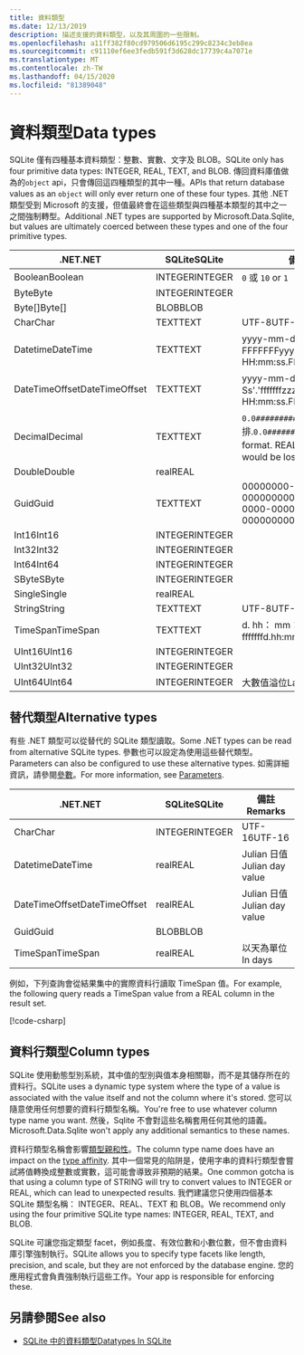 ```yaml
---
title: 資料類型
ms.date: 12/13/2019
description: 描述支援的資料類型，以及其周圍的一些限制。
ms.openlocfilehash: a11ff382f80cd979506d6195c299c8234c3eb8ea
ms.sourcegitcommit: c91110ef6ee3fedb591f3d628dc17739c4a7071e
ms.translationtype: MT
ms.contentlocale: zh-TW
ms.lasthandoff: 04/15/2020
ms.locfileid: "81389048"
---
```

# <a name="data-types"></a><span data-ttu-id="e35b7-103">資料類型</span><span class="sxs-lookup"><span data-stu-id="e35b7-103">Data types</span></span>

<span data-ttu-id="e35b7-104">SQLite 僅有四種基本資料類型：整數、實數、文字及 BLOB。</span><span class="sxs-lookup"><span data-stu-id="e35b7-104">SQLite only has four primitive data types: INTEGER, REAL, TEXT, and BLOB.</span></span> <span data-ttu-id="e35b7-105">傳回資料庫值做為的`object` api，只會傳回這四種類型的其中一種。</span><span class="sxs-lookup"><span data-stu-id="e35b7-105">APIs that return database values as an `object` will only ever return one of these four types.</span></span> <span data-ttu-id="e35b7-106">其他 .NET 類型受到 Microsoft 的支援，但值最終會在這些類型與四種基本類型的其中之一之間強制轉型。</span><span class="sxs-lookup"><span data-stu-id="e35b7-106">Additional .NET types are supported by Microsoft.Data.Sqlite, but values are ultimately coerced between these types and one of the four primitive types.</span></span>

| <span data-ttu-id="e35b7-107">.NET</span><span class="sxs-lookup"><span data-stu-id="e35b7-107">.NET</span></span>           | <span data-ttu-id="e35b7-108">SQLite</span><span class="sxs-lookup"><span data-stu-id="e35b7-108">SQLite</span></span>  | <span data-ttu-id="e35b7-109">備註</span><span class="sxs-lookup"><span data-stu-id="e35b7-109">Remarks</span></span>                                                       |
| -------------- | ------- | ------------------------------------------------------------- |
| <span data-ttu-id="e35b7-110">Boolean</span><span class="sxs-lookup"><span data-stu-id="e35b7-110">Boolean</span></span>        | <span data-ttu-id="e35b7-111">INTEGER</span><span class="sxs-lookup"><span data-stu-id="e35b7-111">INTEGER</span></span> | <span data-ttu-id="e35b7-112">`0` 或 `1`</span><span class="sxs-lookup"><span data-stu-id="e35b7-112">`0` or `1`</span></span>                                                    |
| <span data-ttu-id="e35b7-113">Byte</span><span class="sxs-lookup"><span data-stu-id="e35b7-113">Byte</span></span>           | <span data-ttu-id="e35b7-114">INTEGER</span><span class="sxs-lookup"><span data-stu-id="e35b7-114">INTEGER</span></span> |                                                               |
| <span data-ttu-id="e35b7-115">Byte[]</span><span class="sxs-lookup"><span data-stu-id="e35b7-115">Byte[]</span></span>         | <span data-ttu-id="e35b7-116">BLOB</span><span class="sxs-lookup"><span data-stu-id="e35b7-116">BLOB</span></span>    |                                                               |
| <span data-ttu-id="e35b7-117">Char</span><span class="sxs-lookup"><span data-stu-id="e35b7-117">Char</span></span>           | <span data-ttu-id="e35b7-118">TEXT</span><span class="sxs-lookup"><span data-stu-id="e35b7-118">TEXT</span></span>    | <span data-ttu-id="e35b7-119">UTF-8</span><span class="sxs-lookup"><span data-stu-id="e35b7-119">UTF-8</span></span>                                                         |
| <span data-ttu-id="e35b7-120">Datetime</span><span class="sxs-lookup"><span data-stu-id="e35b7-120">DateTime</span></span>       | <span data-ttu-id="e35b7-121">TEXT</span><span class="sxs-lookup"><span data-stu-id="e35b7-121">TEXT</span></span>    | <span data-ttu-id="e35b7-122">yyyy-mm-dd HH： MM： ss。FFFFFFF</span><span class="sxs-lookup"><span data-stu-id="e35b7-122">yyyy-MM-dd HH:mm:ss.FFFFFFF</span></span>                                   |
| <span data-ttu-id="e35b7-123">DateTimeOffset</span><span class="sxs-lookup"><span data-stu-id="e35b7-123">DateTimeOffset</span></span> | <span data-ttu-id="e35b7-124">TEXT</span><span class="sxs-lookup"><span data-stu-id="e35b7-124">TEXT</span></span>    | <span data-ttu-id="e35b7-125">yyyy-mm-dd HH： MM： ss。Ss'.'fffffffzzz</span><span class="sxs-lookup"><span data-stu-id="e35b7-125">yyyy-MM-dd HH:mm:ss.FFFFFFFzzz</span></span>                                |
| <span data-ttu-id="e35b7-126">Decimal</span><span class="sxs-lookup"><span data-stu-id="e35b7-126">Decimal</span></span>        | <span data-ttu-id="e35b7-127">TEXT</span><span class="sxs-lookup"><span data-stu-id="e35b7-127">TEXT</span></span>    | <span data-ttu-id="e35b7-128">`0.0###########################`編排.</span><span class="sxs-lookup"><span data-stu-id="e35b7-128">`0.0###########################` format.</span></span> <span data-ttu-id="e35b7-129">REAL 會有損及。</span><span class="sxs-lookup"><span data-stu-id="e35b7-129">REAL would be lossy.</span></span> |
| <span data-ttu-id="e35b7-130">Double</span><span class="sxs-lookup"><span data-stu-id="e35b7-130">Double</span></span>         | <span data-ttu-id="e35b7-131">real</span><span class="sxs-lookup"><span data-stu-id="e35b7-131">REAL</span></span>    |                                                               |
| <span data-ttu-id="e35b7-132">Guid</span><span class="sxs-lookup"><span data-stu-id="e35b7-132">Guid</span></span>           | <span data-ttu-id="e35b7-133">TEXT</span><span class="sxs-lookup"><span data-stu-id="e35b7-133">TEXT</span></span>    | <span data-ttu-id="e35b7-134">00000000-0000-0000-0000-000000000000</span><span class="sxs-lookup"><span data-stu-id="e35b7-134">00000000-0000-0000-0000-000000000000</span></span>                          |
| <span data-ttu-id="e35b7-135">Int16</span><span class="sxs-lookup"><span data-stu-id="e35b7-135">Int16</span></span>          | <span data-ttu-id="e35b7-136">INTEGER</span><span class="sxs-lookup"><span data-stu-id="e35b7-136">INTEGER</span></span> |                                                               |
| <span data-ttu-id="e35b7-137">Int32</span><span class="sxs-lookup"><span data-stu-id="e35b7-137">Int32</span></span>          | <span data-ttu-id="e35b7-138">INTEGER</span><span class="sxs-lookup"><span data-stu-id="e35b7-138">INTEGER</span></span> |                                                               |
| <span data-ttu-id="e35b7-139">Int64</span><span class="sxs-lookup"><span data-stu-id="e35b7-139">Int64</span></span>          | <span data-ttu-id="e35b7-140">INTEGER</span><span class="sxs-lookup"><span data-stu-id="e35b7-140">INTEGER</span></span> |                                                               |
| <span data-ttu-id="e35b7-141">SByte</span><span class="sxs-lookup"><span data-stu-id="e35b7-141">SByte</span></span>          | <span data-ttu-id="e35b7-142">INTEGER</span><span class="sxs-lookup"><span data-stu-id="e35b7-142">INTEGER</span></span> |                                                               |
| <span data-ttu-id="e35b7-143">Single</span><span class="sxs-lookup"><span data-stu-id="e35b7-143">Single</span></span>         | <span data-ttu-id="e35b7-144">real</span><span class="sxs-lookup"><span data-stu-id="e35b7-144">REAL</span></span>    |                                                               |
| <span data-ttu-id="e35b7-145">String</span><span class="sxs-lookup"><span data-stu-id="e35b7-145">String</span></span>         | <span data-ttu-id="e35b7-146">TEXT</span><span class="sxs-lookup"><span data-stu-id="e35b7-146">TEXT</span></span>    | <span data-ttu-id="e35b7-147">UTF-8</span><span class="sxs-lookup"><span data-stu-id="e35b7-147">UTF-8</span></span>                                                         |
| <span data-ttu-id="e35b7-148">TimeSpan</span><span class="sxs-lookup"><span data-stu-id="e35b7-148">TimeSpan</span></span>       | <span data-ttu-id="e35b7-149">TEXT</span><span class="sxs-lookup"><span data-stu-id="e35b7-149">TEXT</span></span>    | <span data-ttu-id="e35b7-150">d. hh： mm： ss. fffffff</span><span class="sxs-lookup"><span data-stu-id="e35b7-150">d.hh:mm:ss.fffffff</span></span>                                            |
| <span data-ttu-id="e35b7-151">UInt16</span><span class="sxs-lookup"><span data-stu-id="e35b7-151">UInt16</span></span>         | <span data-ttu-id="e35b7-152">INTEGER</span><span class="sxs-lookup"><span data-stu-id="e35b7-152">INTEGER</span></span> |                                                               |
| <span data-ttu-id="e35b7-153">UInt32</span><span class="sxs-lookup"><span data-stu-id="e35b7-153">UInt32</span></span>         | <span data-ttu-id="e35b7-154">INTEGER</span><span class="sxs-lookup"><span data-stu-id="e35b7-154">INTEGER</span></span> |                                                               |
| <span data-ttu-id="e35b7-155">UInt64</span><span class="sxs-lookup"><span data-stu-id="e35b7-155">UInt64</span></span>         | <span data-ttu-id="e35b7-156">INTEGER</span><span class="sxs-lookup"><span data-stu-id="e35b7-156">INTEGER</span></span> | <span data-ttu-id="e35b7-157">大數值溢位</span><span class="sxs-lookup"><span data-stu-id="e35b7-157">Large values overflow</span></span>                                         |

## <a name="alternative-types"></a><span data-ttu-id="e35b7-158">替代類型</span><span class="sxs-lookup"><span data-stu-id="e35b7-158">Alternative types</span></span>

<span data-ttu-id="e35b7-159">有些 .NET 類型可以從替代的 SQLite 類型讀取。</span><span class="sxs-lookup"><span data-stu-id="e35b7-159">Some .NET types can be read from alternative SQLite types.</span></span> <span data-ttu-id="e35b7-160">參數也可以設定為使用這些替代類型。</span><span class="sxs-lookup"><span data-stu-id="e35b7-160">Parameters can also be configured to use these alternative types.</span></span> <span data-ttu-id="e35b7-161">如需詳細資訊，請參閱[參數](parameters.md#alternative-types)。</span><span class="sxs-lookup"><span data-stu-id="e35b7-161">For more information, see [Parameters](parameters.md#alternative-types).</span></span>

| <span data-ttu-id="e35b7-162">.NET</span><span class="sxs-lookup"><span data-stu-id="e35b7-162">.NET</span></span>           | <span data-ttu-id="e35b7-163">SQLite</span><span class="sxs-lookup"><span data-stu-id="e35b7-163">SQLite</span></span>  | <span data-ttu-id="e35b7-164">備註</span><span class="sxs-lookup"><span data-stu-id="e35b7-164">Remarks</span></span>          |
| -------------- | ------- | ---------------- |
| <span data-ttu-id="e35b7-165">Char</span><span class="sxs-lookup"><span data-stu-id="e35b7-165">Char</span></span>           | <span data-ttu-id="e35b7-166">INTEGER</span><span class="sxs-lookup"><span data-stu-id="e35b7-166">INTEGER</span></span> | <span data-ttu-id="e35b7-167">UTF-16</span><span class="sxs-lookup"><span data-stu-id="e35b7-167">UTF-16</span></span>           |
| <span data-ttu-id="e35b7-168">Datetime</span><span class="sxs-lookup"><span data-stu-id="e35b7-168">DateTime</span></span>       | <span data-ttu-id="e35b7-169">real</span><span class="sxs-lookup"><span data-stu-id="e35b7-169">REAL</span></span>    | <span data-ttu-id="e35b7-170">Julian 日值</span><span class="sxs-lookup"><span data-stu-id="e35b7-170">Julian day value</span></span> |
| <span data-ttu-id="e35b7-171">DateTimeOffset</span><span class="sxs-lookup"><span data-stu-id="e35b7-171">DateTimeOffset</span></span> | <span data-ttu-id="e35b7-172">real</span><span class="sxs-lookup"><span data-stu-id="e35b7-172">REAL</span></span>    | <span data-ttu-id="e35b7-173">Julian 日值</span><span class="sxs-lookup"><span data-stu-id="e35b7-173">Julian day value</span></span> |
| <span data-ttu-id="e35b7-174">Guid</span><span class="sxs-lookup"><span data-stu-id="e35b7-174">Guid</span></span>           | <span data-ttu-id="e35b7-175">BLOB</span><span class="sxs-lookup"><span data-stu-id="e35b7-175">BLOB</span></span>    |                  |
| <span data-ttu-id="e35b7-176">TimeSpan</span><span class="sxs-lookup"><span data-stu-id="e35b7-176">TimeSpan</span></span>       | <span data-ttu-id="e35b7-177">real</span><span class="sxs-lookup"><span data-stu-id="e35b7-177">REAL</span></span>    | <span data-ttu-id="e35b7-178">以天為單位</span><span class="sxs-lookup"><span data-stu-id="e35b7-178">In days</span></span>          |

<span data-ttu-id="e35b7-179">例如，下列查詢會從結果集中的實際資料行讀取 TimeSpan 值。</span><span class="sxs-lookup"><span data-stu-id="e35b7-179">For example, the following query reads a TimeSpan value from a REAL column in the result set.</span></span>

[!code-csharp[](../../../../samples/snippets/standard/data/sqlite/DateAndTimeSample/Program.cs?name=snippet_AlternativeType)]

## <a name="column-types"></a><span data-ttu-id="e35b7-180">資料行類型</span><span class="sxs-lookup"><span data-stu-id="e35b7-180">Column types</span></span>

<span data-ttu-id="e35b7-181">SQLite 使用動態型別系統，其中值的型別與值本身相關聯，而不是其儲存所在的資料行。</span><span class="sxs-lookup"><span data-stu-id="e35b7-181">SQLite uses a dynamic type system where the type of a value is associated with the value itself and not the column where it's stored.</span></span> <span data-ttu-id="e35b7-182">您可以隨意使用任何想要的資料行類型名稱。</span><span class="sxs-lookup"><span data-stu-id="e35b7-182">You're free to use whatever column type name you want.</span></span> <span data-ttu-id="e35b7-183">然後，Sqlite 不會對這些名稱套用任何其他的語義。</span><span class="sxs-lookup"><span data-stu-id="e35b7-183">Microsoft.Data.Sqlite won't apply any additional semantics to these names.</span></span>

<span data-ttu-id="e35b7-184">資料行類型名稱會影響[類型親和性](https://www.sqlite.org/datatype3.html#type_affinity)。</span><span class="sxs-lookup"><span data-stu-id="e35b7-184">The column type name does have an impact on the [type affinity](https://www.sqlite.org/datatype3.html#type_affinity).</span></span> <span data-ttu-id="e35b7-185">其中一個常見的陷阱是，使用字串的資料行類型會嘗試將值轉換成整數或實數，這可能會導致非預期的結果。</span><span class="sxs-lookup"><span data-stu-id="e35b7-185">One common gotcha is that using a column type of STRING will try to convert values to INTEGER or REAL, which can lead to unexpected results.</span></span> <span data-ttu-id="e35b7-186">我們建議您只使用四個基本 SQLite 類型名稱： INTEGER、REAL、TEXT 和 BLOB。</span><span class="sxs-lookup"><span data-stu-id="e35b7-186">We recommend only using the four primitive SQLite type names: INTEGER, REAL, TEXT, and BLOB.</span></span>

<span data-ttu-id="e35b7-187">SQLite 可讓您指定類型 facet，例如長度、有效位數和小數位數，但不會由資料庫引擎強制執行。</span><span class="sxs-lookup"><span data-stu-id="e35b7-187">SQLite allows you to specify type facets like length, precision, and scale, but they are not enforced by the database engine.</span></span> <span data-ttu-id="e35b7-188">您的應用程式會負責強制執行這些工作。</span><span class="sxs-lookup"><span data-stu-id="e35b7-188">Your app is responsible for enforcing these.</span></span>

## <a name="see-also"></a><span data-ttu-id="e35b7-189">另請參閱</span><span class="sxs-lookup"><span data-stu-id="e35b7-189">See also</span></span>

- [<span data-ttu-id="e35b7-190">SQLite 中的資料類型</span><span class="sxs-lookup"><span data-stu-id="e35b7-190">Datatypes In SQLite</span></span>](https://www.sqlite.org/datatype3.html)
